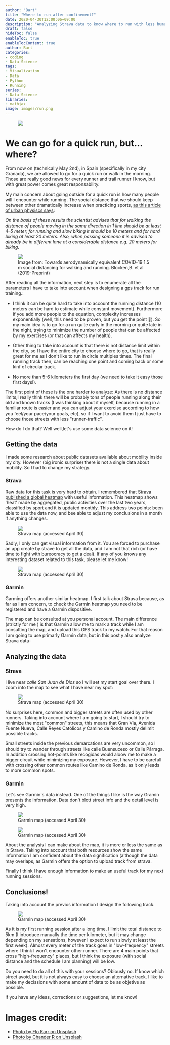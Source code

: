 ```yaml
---
author: "Bart"
title: "Where to run after confinement?"
date: 2020-04-30T12:00:06+09:00
description: "Analyzing Strava data to know where to run with less human contact"
draft: false
hideToc: false
enableToc: true
enableTocContent: true
author: Bart
categories:
- coding
- Data Science
tags: 
- Visualization
- Data
- Python
- Running
series:
- Data Science
libraries:
- mathjax
image: images/run.png
---
```


<figure>
  <img src="/images/run2.png"  />
</figure>

# We can go for a quick run, but... where?
From now on (technically May 2nd), in Spain (specifically in my city Granada), we are allowed to go for a quick run or walk in the morning. Those are really good news for every runner and trail runner I know, but with great power comes great responsability.

My main concern about going outside for a quick run is how many people will I encounter while running. The social distance that we should keep between other dramatically increase when practicing sports, [as this article of urban physiscs says](http://www.urbanphysics.net/COVID19_Aero_Paper.pdf):

*On the basis of these results the scientist advises that for walking the distance of people moving in the same direction in 1 line should be at least 4–5 meter, for running and slow biking it should be 10 meters and for hard biking at least 20 meters. Also, when passing someone it is advised to already be in different lane at a considerable distance e.g. 20 meters for biking.*

<figure>
  <img src="/images/run3.png"  />
  <figcaption>
      <h7>Image from: Towards aerodynamically equivalent COVID-19 1.5 m social distancing for walking and running. Blocken,B. et al (2019-Preprint)</h7>
  </figcaption>
</figure>

After reading all the information, next step is to enumerate all the parameters I have to take into account when designing a gps track for run training.: 

- I think it can be quite hard to take into account the running distance (10 meters can be hard to estimate while constant movement). Furthermore if you add more people to the equation, complexity increases exponentially (well, this need to be proven, but you get the point :tongue:). So my main idea is to go for a run quite early in the morning or quite late in the night, trying to minimize the number of people that can be affected by my exercises (or that can affects my health).

- Other thing to take into account is that there is not distance limit within the city, so I have the entire city to choose where to go, that is really great for me as I don't like to run in circle multiples times. The final running track then, can be reaching one point and coming back or some kinf of circular track.

- No more than 5-6 kilometers the first day (we need to take it easy those first days!).

The first point of these is the one harder to analyze:
As there is no distance limits,I really think there will be probably tons of people running along their old and known tracks (I was thinking about it myself, because running in a familiar route is easier and you can adjust your exercise according to how you feel/your pace/your goals, etc), so if I want to avoid them I just have to choose those streets with less "runner-traffic". 

How do I do that? Well well,let's use some data science on it! 

## Getting the data 

I made some research about public datasets available about mobility inside my city. However (big ironic surprise) there is not a single data about mobility. So I had to change my strategy. 

### Strava
Raw data for this task is very hard to obtain. I remembered that [Strava published a global heatmap](https://www.strava.com/heatmap#7.00/-120.90000/38.36000/hot/all) with useful information. This heatmap shows 'heat' made by aggregated, public activities over the last two years, classified by sport and it is updated monthly. This address two points: been able to use the data now, and bee able to adjust my conclusions in a month if anything changes. 

<figure>
  <img src="/images/maparun.png"  />
  <figcaption>
      <h7>Strava map (accessed April 30)</h7>
  </figcaption>
</figure>

Sadly, I only can get visual information from it. You are forced to purchase an app create by strave to get all the data, and I am not that rich (or have time to fight with bureocracy to get a deal). If any of you knows any interesting dataset related to this task, please let me know!

<figure>
  <img src="/images/mapa_granada.png"  />
  <figcaption>
      <h7>Strava map (accessed April 30)</h7>
  </figcaption>
</figure>

### Garmin

Garming offers another similar heatmap. I first talk about Strava because, as far as I am concern, to check the Garmin heatmap you need to be registered and have a Garmin dispositive. 

The map can be consulted at you personal account. The main difference (strictly for me ) is that Garmin allow me to mark a track while I am consulting the map, and upload this GPS track to my watch.
For that reason I am going to use primarly Garmin data, but in this post y also analyze Strava data-  

## Analyzing the data

### Strava 
I live near *calle San Juan de Dios* so I will set my start goal over there. I zoom into the map to see what I have near my spot:
<figure>
  <img src="/images/run71.png"  />
  <figcaption>
      <h7>Strava map (accessed April 30)</h7>
  </figcaption>
</figure>
No surprises here, common and bigger streets are often used by other runners. Taking into account where I am going to start, I should try to minimize the most "common" streets, this means that Gran Via, Avenida Fuente Nueva, Calle Reyes Católicos y Camino de Ronda mostly delimit possible tracks. 

Small streets inside the previous demarcations are very uncommon, so I should try to wander through streets like calle Buensuceso or Calle Párraga. In addition crossing hot-points like recogidas would aloow me to make a bigger circuit while minimizing my exposure. However, I have to be carefull with crossing other common routes like Camino de Ronda, as it only leads to more common spots. 
### Garmin
Let's see Garmin's data instead. One of the things I like is the way Gramin presents the information. Data don't blott street info and the detail level is very high. 
<figure>
  <img src="/images/granada1.png"  />
  <figcaption>
      <h7>Garmin map (accessed April 30)</h7>
  </figcaption>
</figure>

<figure>
  <img src="/images/granada2.png"  />
  <figcaption>
      <h7>Garmin map (accessed April 30)</h7>
  </figcaption>
</figure>

About the analysis I can make about the map, it is more or less the same as in Strava. Taking into account that both resources show the same information I am confident about the data signification (although the data may overlaps, as Garmin offers the option to upload track from strava. 

Finally I think I have enough information to make an useful track for my next running sessions. 

## Conclusions!

Taking into account the previos information I design the following track. 
<figure>
  <img src="/images/final_run.png"  />
  <figcaption>
      <h7>Garmin map (accessed April 30)</h7>
  </figcaption>
</figure>

 As it is my first running session after a long time, I limit the total distance to 5km (I introduce manually the time per kilometer, but it may change depending on my sensations, however I expect to run slowly at least the first week). Almost every meter of the track goes in "low-frequency" streets where I think I won't encounter other runner. There are 4 main points that cross "high-frequency" places, but I think the exposure (with social distance and the schedule I am planning) will be low.


Do you need to do all of this with your sessions? Obiously no. If know which street avoid, but it is not always easy to choose an alternative track. I like to make my decissions with some amount of data to be as objetive as possible. 

If you have any ideas, corrections or suggestions, let me know! 

# Images credit: 
- [Photo by Flo Karr on Unsplash](https://unsplash.com/photos/HyivyCRdz14)
- [Photo by Chander R on Unsplash](https://unsplash.com/photos/AtfA8NDgpKA)


